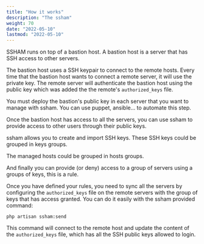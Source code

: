 ```yaml
---
title: "How it works"
description: "The ssham"
weight: 70
date: "2022-05-10"
lastmod: "2022-05-10"
---
```



SSHAM runs on top of a bastion host. A bastion host is a server that has SSH access to other servers. 

The bastion host uses a SSH keypair to connect to the remote hosts. Every time that the bastion host wants to connect a remote server, it will use the private key. The remote server will authenticate the bastion host using the public key which was added the the remote's `authorized_keys` file.

You must deploy the bastion's public key in each server that you want to manage with ssham. You can use puppet, ansible... to automate this step.

Once the bastion host has access to all the servers, you can use ssham to provide access to other users through their public keys. 

ssham allows you to create and import SSH keys. These SSH keys could be grouped in keys groups. 

The managed hosts could be grouped in hosts groups.

And finally you can provide (or deny) access to a group of servers using a groups of keys, this is a rule. 

Once you have defined your rules, you need to sync all the servers by configuring the `authorized_keys` file on the remote servers with the group of keys that has access granted. You can do it easily with the ssham provided command:

`php artisan ssham:send`

This command will connect to the remote host and update the content of the `authorized_keys` file, which has all the SSH public keys allowed to login. 